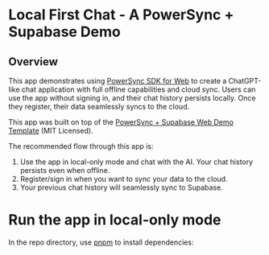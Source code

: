 # Local First Chat - A PowerSync + Supabase Demo

## Overview

This app demonstrates using [PowerSync SDK for Web](https://www.npmjs.com/package/@powersync/web) to create a ChatGPT-like chat application with full offline capabilities and cloud sync. Users can use the app without signing in, and their chat history persists locally. Once they register, their data seamlessly syncs to the cloud.

This app was built on top of the [PowerSync + Supabase Web Demo Template](https://github.com/powersync-ja/powersync-js/tree/main/demos/react-supabase-todolist-optional-sync) (MIT Licensed).

The recommended flow through this app is:

1. Use the app in local-only mode and chat with the AI. Your chat history persists even when offline.
2. Register/sign in when you want to sync your data to the cloud.
3. Your previous chat history will seamlessly sync to Supabase.

# Run the app in local-only mode

In the repo directory, use [pnpm](https://pnpm.io/installation) to install dependencies:
